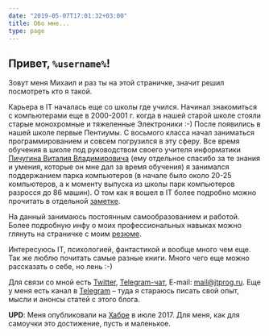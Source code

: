 ```yaml
---
date: "2019-05-07T17:01:32+03:00"
title: Обо мне...
type: page
---
```


## **Привет, `%username%`!**

Зовут меня Михаил и раз ты на этой страничке, значит решил посмотреть кто я такой.

Карьера в IT началась еще со школы где учился. Начинал знакомиться с компьютерами еще в 2000-2001 г. когда в нашей старой школе стояли старые монохромные и тяжеленные Электроники :-) После появились в нашей школе первые Пентиумы. С восьмого класса начал заниматься программированием и совсем погрузился в эту сферу. Все время обучения в школе под руководством своего учителя информатики [Пичугина Виталия Владимировича](http://bit.ly/pichuginvv) (ему отдельное спасибо за те знания и умения, которые он мне дал за время обучения) я занимался поддержанием парка компьютеров (в начале было около 20-25 компьютеров, а к моменту выпуска из школы парк компьютеров разросся до 86 машин). О том как я вошел в IT более подробно можно прочитать в отдельной [заметке](https://jtprog.ru/my-it-way/).

На данный занимаюсь постоянным самообразованием и работой. Более подробную инфу о моих профессиональных навыках можно глянуть на страничке с моим [резюме](https://savinmi.ru).

Интересуюсь IT, психологией, фантастикой и вообще много чем еще. Так же люблю почитать самые разные книги. Много чего еще можно рассказать о себе, но лень :-)

Для связи со мной есть [Twitter](https://twitter.com/jtprogru), [Telegram-чат](https://ttttt.me/jtprogru_chat), E-mail: [mail@jtprog.ru](mailto:mail@jtprog.ru). Еще у меня есть канал в [Telegram](https://ttttt.me/jtprogru_channel) – туда я стараюсь писать свой опыт, мысли и анонсы статей с этого блога.

**UPD**: Меня опубликовали на [Хабре](https://habr.com/ru/post/333732/) в июле 2017. Для меня, как для самоучки это достижение, пусть и маленькое.
